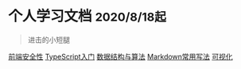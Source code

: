 <!-- ![logo](_media/icon.svg) -->

# 个人学习文档 <small>2020/8/18起</small>

> 进击的小短腿

<!-- 
- 简单、轻便 (压缩后 ~21kB)
- 无需生成 html 文件
- 众多主题 -->

<!-- [GitHub](https://github.com/docsifyjs/docsify/) -->
[前端安全性](FrontSafety/)
[TypeScript入门](TypeScript/)
[数据结构与算法](structures&algorithms/)
[Markdown常用写法](Markdown)
[可视化](Visualization/)





<!-- 背景图片 -->

<!-- ![](_media/bg.png) -->

<!-- 背景色 -->

<!-- ![color](#f0f0f0) -->